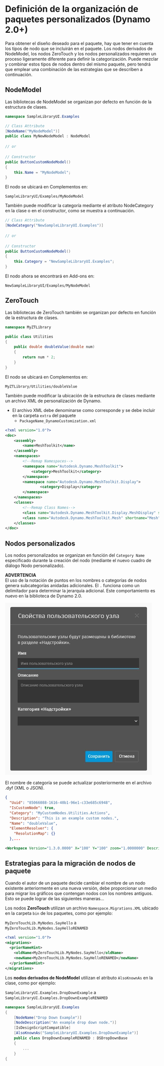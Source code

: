 # Definición de la organización de paquetes personalizados (Dynamo 2.0+)

Para obtener el diseño deseado para el paquete, hay que tener en cuenta los tipos de nodo que se incluirán en el paquete. Los nodos derivados de NodeModel, los nodos ZeroTouch y los nodos personalizados requieren un proceso ligeramente diferente para definir la categorización. Puede mezclar y combinar estos tipos de nodos dentro del mismo paquete, pero tendrá que emplear una combinación de las estrategias que se describen a continuación.

## NodeModel
Las bibliotecas de NodeModel se organizan por defecto en función de la estructura de clases.
```C#
namespace SampleLibraryUI.Examples
```
```C#
// Class Attribute
[NodeName("MyNodeModel")]
public class MyNewNodeModel : NodeModel

// or

// Constructor
public ButtonCustomNodeModel()
{
    this.Name = "MyNodeModel";
}

```
El nodo se ubicará en Complementos en:
```
SampleLibraryUI/Examples/MyNodeModel
```

También puede modificar la categoría mediante el atributo NodeCategory en la clase o en el constructor, como se muestra a continuación.
```C#
// Class Attribute
[NodeCategory("NewSampleLibraryUI.Examples")]

// or

// Constructor
public ButtonCustomNodeModel()
{
    this.Category = "NewSampleLibraryUI.Examples";
}
```

El nodo ahora se encontrará en Add-ons en:
```
NewSampleLibraryUI/Examples/MyNodeModel
```

## ZeroTouch

Las bibliotecas de ZeroTouch también se organizan por defecto en función de la estructura de clases.

```C#
namespace MyZTLibrary
```

```C#
public class Utilities
{
    public double doubleValue(double num)
    {
        return num * 2;
    }
}
```

El nodo se ubicará en Complementos en:

```
MyZTLibrary/Utilities/doubleValue
```

También puede modificar la ubicación de la estructura de clases mediante un archivo XML de personalización de Dynamo.
- El archivo XML debe denominarse como corresponde y se debe incluir en la carpeta `extra` del paquete
    - `PackageName_DynamoCustomization.xml`

```XML
<?xml version="1.0"?>
<doc>
    <assembly>
        <name>MeshToolkit</name>
    </assembly>
    <namespaces>
        <!--Remap Namespaces-->
        <namespace name="Autodesk.Dynamo.MeshToolkit">
            <category>MeshToolkit</category>
        </namespace>
        <namespace name="Autodesk.Dynamo.MeshToolkit.Display">
                <category>Display</category>
        </namespace>
    </namespaces>
    <classes>
        <!--Remap Class Names-->
        <class name="Autodesk.Dynamo.MeshToolkit.Display.MeshDisplay" shortname="MeshDisplay"/>
        <class name="Autodesk.Dynamo.MeshToolkit.Mesh" shortname="Mesh"/>
    </classes>
</doc>

```

## Nodos personalizados

Los nodos personalizados se organizan en función del `Category Name` especificado durante la creación del nodo (mediante el nuevo cuadro de diálogo Nodo personalizado).  

**ADVERTENCIA** <br>
El uso de la notación de puntos en los nombres o categorías de nodos genera subcategorías anidadas adicionales. El `.` funciona como un delimitador para determinar la jerarquía adicional. Este comportamiento es nuevo en la biblioteca de Dynamo 2.0.

![Propiedades de nodo personalizado](images/custom-node-properties.jpg)

El nombre de categoría se puede actualizar posteriormente en el archivo .dyf (XML o JSON).

```JSON
{
  "Uuid": "85066088-1616-40b1-96e1-c33e685c6948",
  "IsCustomNode": true,
  "Category": "MyCustomNodes.Utilities.Actions",
  "Description": "This is an example custom nodes.",
  "Name": "doubleValue",
  "ElementResolver": {
    "ResolutionMap": {}
  },...
```

```XML
<Workspace Version="1.3.0.0000" X="100" Y="100" zoom="1.0000000" Description="This is an example custom nodes." Category="MyCustomNodes.Utilities.Actions" Name="doubleValue" ID="85066088-1616-40b1-96e1-c33e685c6948">
```

## Estrategias para la migración de nodos de paquete

Cuando el autor de un paquete decide cambiar el nombre de un nodo existente anteriormente en una nueva versión, debe proporcionar un medio para migrar los gráficos que contengan nodos con los nombres antiguos. Esto se puede lograr de las siguientes maneras...

Los nodos **ZeroTouch** utilizan un archivo `Namespace.Migrations.XML` ubicado en la carpeta `bin` de los paquetes, como por ejemplo:

`MyZeroTouchLib.MyNodes.SayHello` a `MyZeroTouchLib.MyNodes.SayHelloRENAMED`
```XML
<?xml version="1.0"?>
<migrations>
  <priorNameHint>
    <oldName>MyZeroTouchLib.MyNodes.SayHello</oldName>
    <newName>MyZeroTouchLib.MyNodes.SayHelloRENAMED</newName>
  </priorNameHint>
</migrations>
```

Los **nodos derivados de NodeModel** utilizan el atributo `AlsoKnownAs` en la clase, como por ejemplo:

`SampleLibraryUI.Examples.DropDownExample` a `SampleLibraryUI.Examples.DropDownExampleRENAMED`
```C#
namespace SampleLibraryUI.Examples
{
    [NodeName("Drop Down Example")]
    [NodeDescription("An example drop down node.")]
    [IsDesignScriptCompatible]
    [AlsoKnownAs("SampleLibraryUI.Examples.DropDownExample")]
    public class DropDownExampleRENAMED : DSDropDownBase
    {
        ...
    }
{
```